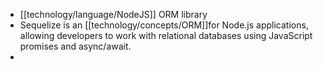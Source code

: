 - [[technology/language/NodeJS]] ORM library
- Sequelize is an [[technology/concepts/ORM]]for Node.js applications, allowing developers to work with relational databases using JavaScript promises and async/await.
-